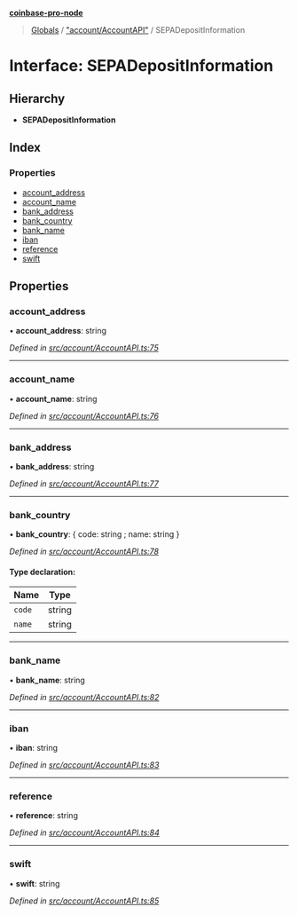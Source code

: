 **[coinbase-pro-node](../README.md)**

> [Globals](../globals.md) / ["account/AccountAPI"](../modules/_account_accountapi_.md) / SEPADepositInformation

# Interface: SEPADepositInformation

## Hierarchy

- **SEPADepositInformation**

## Index

### Properties

- [account_address](_account_accountapi_.sepadepositinformation.md#account_address)
- [account_name](_account_accountapi_.sepadepositinformation.md#account_name)
- [bank_address](_account_accountapi_.sepadepositinformation.md#bank_address)
- [bank_country](_account_accountapi_.sepadepositinformation.md#bank_country)
- [bank_name](_account_accountapi_.sepadepositinformation.md#bank_name)
- [iban](_account_accountapi_.sepadepositinformation.md#iban)
- [reference](_account_accountapi_.sepadepositinformation.md#reference)
- [swift](_account_accountapi_.sepadepositinformation.md#swift)

## Properties

### account_address

• **account_address**: string

_Defined in [src/account/AccountAPI.ts:75](https://github.com/bennyn/coinbase-pro-node/blob/7eff64a/src/account/AccountAPI.ts#L75)_

---

### account_name

• **account_name**: string

_Defined in [src/account/AccountAPI.ts:76](https://github.com/bennyn/coinbase-pro-node/blob/7eff64a/src/account/AccountAPI.ts#L76)_

---

### bank_address

• **bank_address**: string

_Defined in [src/account/AccountAPI.ts:77](https://github.com/bennyn/coinbase-pro-node/blob/7eff64a/src/account/AccountAPI.ts#L77)_

---

### bank_country

• **bank_country**: { code: string ; name: string }

_Defined in [src/account/AccountAPI.ts:78](https://github.com/bennyn/coinbase-pro-node/blob/7eff64a/src/account/AccountAPI.ts#L78)_

#### Type declaration:

| Name   | Type   |
| ------ | ------ |
| `code` | string |
| `name` | string |

---

### bank_name

• **bank_name**: string

_Defined in [src/account/AccountAPI.ts:82](https://github.com/bennyn/coinbase-pro-node/blob/7eff64a/src/account/AccountAPI.ts#L82)_

---

### iban

• **iban**: string

_Defined in [src/account/AccountAPI.ts:83](https://github.com/bennyn/coinbase-pro-node/blob/7eff64a/src/account/AccountAPI.ts#L83)_

---

### reference

• **reference**: string

_Defined in [src/account/AccountAPI.ts:84](https://github.com/bennyn/coinbase-pro-node/blob/7eff64a/src/account/AccountAPI.ts#L84)_

---

### swift

• **swift**: string

_Defined in [src/account/AccountAPI.ts:85](https://github.com/bennyn/coinbase-pro-node/blob/7eff64a/src/account/AccountAPI.ts#L85)_
